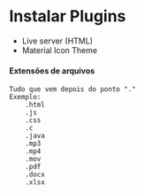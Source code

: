 # Instalar Plugins
- Live server (HTML)
- Material Icon Theme

#### Extensões de arquivos
    Tudo que vem depois do ponto "."
    Exemplo:
        .html
        .js
        .css
        .c
        .java
        .mp3
        .mp4
        .mov
        .pdf
        .docx
        .xlsx
        